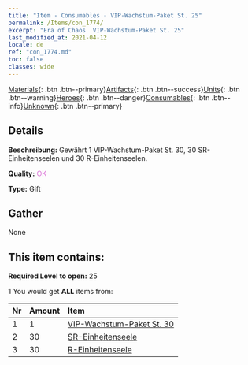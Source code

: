 ```yaml
---
title: "Item - Consumables - VIP-Wachstum-Paket St. 25"
permalink: /Items/con_1774/
excerpt: "Era of Chaos  VIP-Wachstum-Paket St. 25"
last_modified_at: 2021-04-12
locale: de
ref: "con_1774.md"
toc: false
classes: wide
---
```

 [Materials](/de/Items/){: .btn .btn--primary}[Artifacts](/de/Items/Artifacts/){: .btn .btn--success}[Units](/de/Items/Units/){: .btn .btn--warning}[Heroes](/de/Items/Heroes/){: .btn .btn--danger}[Consumables](/de/Items/Consumables/){: .btn .btn--info}[Unknown](/de/Items/Unknown/){: .btn .btn--primary}

## Details
 **Beschreibung:** Gewährt 1 VIP-Wachstum-Paket St. 30, 30 SR-Einheitenseelen und 30 R-Einheitenseelen.

 **Quality:** <span style="color: #DA70D6">OK</span>

 **Type:** Gift

## Gather

  None

## This item contains:

 **Required Level to open:** 25

 1 You would get **ALL** items  from:

  | Nr | Amount |     Item    |
  |:---|:-------|:------------|
  | 1 | 1 | [VIP-Wachstum-Paket St. 30](/de/Items/con_1775/) | 
  | 2 | 30 | [SR-Einheitenseele](/de/Items/con_534/) | 
  | 3 | 30 | [R-Einheitenseele](/de/Items/con_533/) | 
